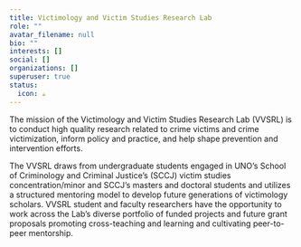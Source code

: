 ```yaml
---
title: Victimology and Victim Studies Research Lab
role: ""
avatar_filename: null
bio: ""
interests: []
social: []
organizations: []
superuser: true
status:
  icon: ☕️
---
```

<!--StartFragment-->

The mission of the Victimology and Victim Studies Research Lab (VVSRL) is to conduct high quality research related to crime victims and crime victimization, inform policy and practice, and help shape prevention and intervention efforts.

The VVSRL draws from undergraduate students engaged in UNO’s School of Criminology and Criminal Justice’s (SCCJ) victim studies concentration/minor and SCCJ’s masters and doctoral students and utilizes a structured mentoring model to develop future generations of victimology scholars. VVSRL student and faculty researchers have the opportunity to work across the Lab’s diverse portfolio of funded projects and future grant proposals promoting cross-teaching and learning and cultivating peer-to-peer mentorship.

<!--EndFragment-->